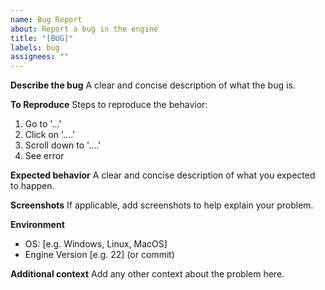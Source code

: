 ```yaml
---
name: Bug Report
about: Report a bug in the engine
title: "[BUG]"
labels: bug
assignees: ""
---
```


**Describe the bug**
A clear and concise description of what the bug is.

**To Reproduce**
Steps to reproduce the behavior:

1. Go to '...'
2. Click on '....'
3. Scroll down to '....'
4. See error

**Expected behavior**
A clear and concise description of what you expected to happen.

**Screenshots**
If applicable, add screenshots to help explain your problem.

**Environment**

-   OS: [e.g. Windows, Linux, MacOS]
-   Engine Version [e.g. 22] (or commit)

**Additional context**
Add any other context about the problem here.
